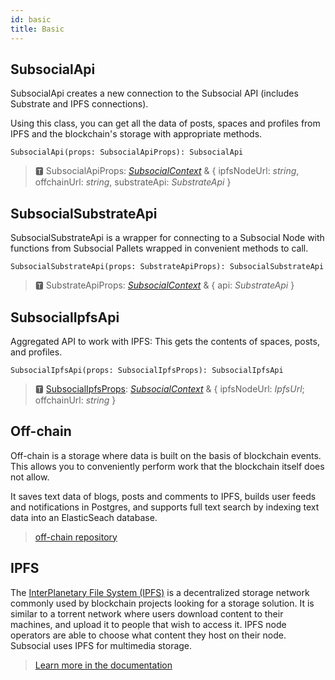 ```yaml
---
id: basic
title: Basic
---
```


## SubsocialApi

SubsocialApi creates a new connection to the Subsocial API (includes Substrate and IPFS connections).

Using this class, you can get all the data of posts, spaces and profiles from IPFS and the blockchain's storage with appropriate methods.

```
SubsocialApi(props: SubsocialApiProps): SubsocialApi
```

> 🆃 SubsocialApiProps: [*SubsocialContext*](https://docs.subsocial.network/js-docs/js-sdk/modules.html#subsocialcontext) & { ipfsNodeUrl: *string*, offchainUrl: *string*, substrateApi: *SubstrateApi* }

## SubsocialSubstrateApi

SubsocialSubstrateApi is a wrapper for connecting to a Subsocial Node with functions from Subsocial Pallets wrapped in convenient methods to call.

```
SubsocialSubstrateApi(props: SubstrateApiProps): SubsocialSubstrateApi
```

> 🆃 SubstrateApiProps:  [*SubsocialContext*](https://docs.subsocial.network/js-docs/js-sdk/modules.html#subsocialcontext) & { api: *SubstrateApi*  }

## SubsocialIpfsApi

Aggregated API to work with IPFS: This gets the contents of spaces, posts, and profiles.

```
SubsocialIpfsApi(props: SubsocialIpfsProps): SubsocialIpfsApi
```

> 🆃 [SubsocialIpfsProps](https://docs.subsocial.network/js-docs/js-sdk/modules/api.html#subsocialipfsprops): [*SubsocialContext*](https://docs.subsocial.network/js-docs/js-sdk/modules.html#subsocialcontext) & { ipfsNodeUrl: *IpfsUrl*; offchainUrl: *string* }

## Off-chain

Off-chain is a storage where data is built on the basis of blockchain events. This allows you to conveniently perform work that the blockchain itself does not allow.

It saves text data of blogs, posts and comments to IPFS, builds user feeds and notifications in Postgres, 
and supports full text search by indexing text data into an ElasticSeach database.

> [off-chain repository](https://github.com/dappforce/subsocial-offchain/)

## IPFS

The [InterPlanetary File System (IPFS)](https://docs.ipfs.io/concepts/) is a decentralized storage network commonly used by blockchain projects looking for a storage solution. It is similar to a torrent network where users download content to their machines, and upload it to people that wish to access it. IPFS node operators are able to choose what content they host on their node. Subsocial uses IPFS for multimedia storage.

>[Learn more in the documentation](https://docs.ipfs.io/concepts/)
